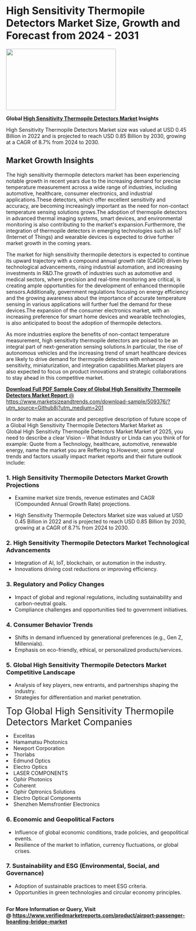 <H1>High Sensitivity Thermopile Detectors Market Size, Growth and Forecast from 2024 - 2031</H1><img class="aligncenter size-medium wp-image-584254" src="https://thirdeyenews.in/wp-content/uploads/2024/09/Global-Market-Research-300x168.jpeg" alt="" width="300" height="168" /><p><strong>Global&nbsp;<a href="https://www.marketsizeandtrends.com/download-sample/509376/?utm_source=Github8j?utm_medium=201">High Sensitivity Thermopile Detectors Market</a> Insights</strong></p><p>High Sensitivity Thermopile Detectors Market size was valued at USD 0.45 Billion in 2022 and is projected to reach USD 0.85 Billion by 2030, growing at a CAGR of 8.7% from 2024 to 2030.</p><p><h2>Market Growth Insights</h2> <p>The high sensitivity thermopile detectors market has been experiencing notable growth in recent years due to the increasing demand for precise temperature measurement across a wide range of industries, including automotive, healthcare, consumer electronics, and industrial applications.These detectors, which offer excellent sensitivity and accuracy, are becoming increasingly important as the need for non-contact temperature sensing solutions grows.The adoption of thermopile detectors in advanced thermal imaging systems, smart devices, and environmental monitoring is also contributing to the market's expansion.Furthermore, the integration of thermopile detectors in emerging technologies such as IoT (Internet of Things) and wearable devices is expected to drive further market growth in the coming years.</p> <p><a href="#"></a></p> <p>The market for high sensitivity thermopile detectors is expected to continue its upward trajectory with a compound annual growth rate (CAGR) driven by technological advancements, rising industrial automation, and increasing investments in R&D.The growth of industries such as automotive and medical sectors, where precision and real-time monitoring are critical, is creating ample opportunities for the development of enhanced thermopile sensors.Additionally, government regulations focusing on energy efficiency and the growing awareness about the importance of accurate temperature sensing in various applications will further fuel the demand for these devices.The expansion of the consumer electronics market, with an increasing preference for smart home devices and wearable technologies, is also anticipated to boost the adoption of thermopile detectors.</p> <p>As more industries explore the benefits of non-contact temperature measurement, high sensitivity thermopile detectors are poised to be an integral part of next-generation sensing solutions.In particular, the rise of autonomous vehicles and the increasing trend of smart healthcare devices are likely to drive demand for thermopile detectors with enhanced sensitivity, miniaturization, and integration capabilities.Market players are also expected to focus on product innovations and strategic collaborations to stay ahead in this competitive market.</p> <p><a href="#"></p><p><span class=""><strong>Download Full PDF Sample Copy of Global High Sensitivity Thermopile Detectors Market Report</strong> @ <a href="https://www.marketsizeandtrends.com/download-sample/509376/?utm_source=Github8j?utm_medium=201" target="_blank">https://www.marketsizeandtrends.com/download-sample/509376/?utm_source=Github8j?utm_medium=201</a></span></p><p>In order to make an accurate and perceptive description of future scope of a Global&nbsp;High Sensitivity Thermopile Detectors Market Market as Global&nbsp;High Sensitivity Thermopile Detectors Market Market of 2025, you need to describe a clear Vision &ndash; What Industry or Linda can you think of for example: Quote from a Technology, healthcare, automotive, renewable energy, name the market you are Reffering to.However, some general trends and factors usually impact market reports and their future outlook include:</p><h3>1.&nbsp;<strong>High Sensitivity Thermopile Detectors Market Growth Projections</strong></h3><ul><li>Examine market size trends, revenue estimates and CAGR (Compounded Annual Growth Rate) projections.</li><li><p>High Sensitivity Thermopile Detectors Market size was valued at USD 0.45 Billion in 2022 and is projected to reach USD 0.85 Billion by 2030, growing at a CAGR of 8.7% from 2024 to 2030.</p></li></ul><h3>2.&nbsp;<strong>High Sensitivity Thermopile Detectors Market Technological Advancements</strong></h3><ul><li>Integration of AI, IoT, blockchain, or automation in the industry.</li><li>Innovations driving cost reductions or improving efficiency.</li></ul><h3>3.&nbsp;<strong>Regulatory and Policy Changes</strong></h3><ul><li>Impact of global and regional regulations, including sustainability and carbon-neutral goals.</li><li>Compliance challenges and opportunities tied to government initiatives.</li></ul><h3>4.&nbsp;<strong>Consumer Behavior Trends</strong></h3><ul><li>Shifts in demand influenced by generational preferences (e.g., Gen Z, Millennials).</li><li>Emphasis on eco-friendly, ethical, or personalized products/services.</li></ul><h3>5.&nbsp;<strong>Global High Sensitivity Thermopile Detectors Market Competitive Landscape</strong></h3><ul><li>Analysis of key players, new entrants, and partnerships shaping the industry.</li><li>Strategies for differentiation and market penetration.</li></ul><p data-pm-slice="1 1 []"><span style="color: inherit; font-family: inherit; font-size: 25px;">Top Global High Sensitivity Thermopile Detectors Market Companies</span></p><div class="" data-test-id=""><p><li>Excelitas</li><li> Hamamatsu Photonics</li><li> Newport Corporation</li><li> Thorlabs</li><li> Edmund Optics</li><li> Electro Optics</li><li> LASER COMPONENTS</li><li> Ophir Photonics</li><li> Coherent</li><li> Ophir Optronics Solutions</li><li> Electro Optical Components</li><li> Shenzhen Memsfrontier Electronics</li></p></div><h3>6.&nbsp;<strong>Economic and Geopolitical Factors</strong></h3><ul><li>Influence of global economic conditions, trade policies, and geopolitical events.</li><li>Resilience of the market to inflation, currency fluctuations, or global crises.</li></ul><h3>7.&nbsp;<strong>Sustainability and ESG (Environmental, Social, and Governance)</strong></h3><ul><li>Adoption of sustainable practices to meet ESG criteria.</li><li>Opportunities in green technologies and circular economy principles.</li></ul><h2><strong style="font-size: 14px;">For More Information or Query, Visit @&nbsp;</strong><a style="background-color: #ffffff; font-size: 14px;" href="https://www.marketsizeandtrends.com/report/high-sensitivity-thermopile-detectors-market/" target="_blank">https://www.verifiedmarketreports.com/product/airport-passenger-boarding-bridge-market</a></h2>